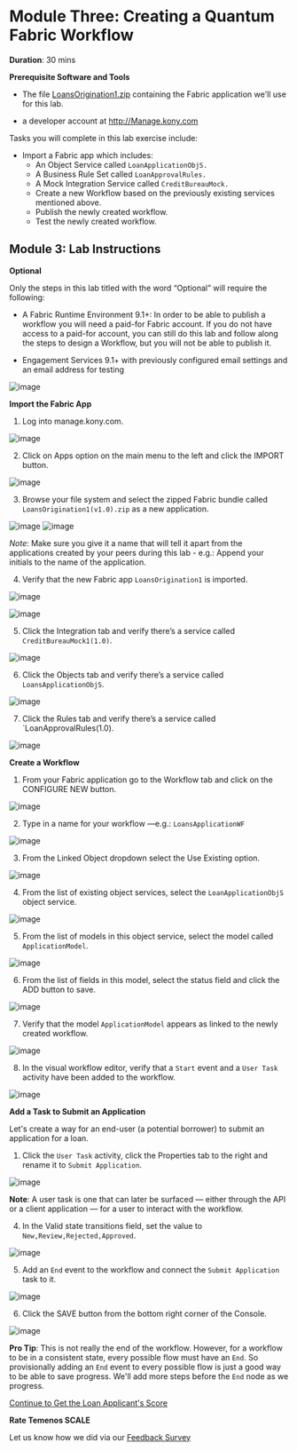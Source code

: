 # Module Three: Creating a Quantum Fabric Workflow
**Duration**: 30 mins

**Prerequisite Software and Tools**

- The file [LoansOrigination1.zip](https://community.kony.com/downloads) containing the Fabric application we'll use for this lab.

- a developer account at http://Manage.kony.com

Tasks you will complete in this lab exercise include:

- Import a Fabric app which includes:
    - An Object Service called `LoanApplicationObjS.`
    - A Business Rule Set called `LoanApprovalRules.`
    - A Mock Integration Service called `CreditBureauMock.`
    - Create a new Workflow based on the previously existing services mentioned above.
    - Publish the newly created workflow.
    - Test the newly created workflow.

## Module 3: Lab Instructions

**Optional**

Only the steps in this lab titled with the word “Optional” will require the following:

- A Fabric Runtime Environment 9.1+: In order to be able to publish a workflow you will need a paid-for Fabric account. If you do not have access to a paid-for account, you can still do this lab and follow along the steps to design a Workflow, but you will not be able to publish it.

- Engagement Services 9.1+ with previously configured email settings and an email address for testing

![image](https://github.com/temenos/SCALE2020/blob/main/An%20Introduction%20to%20Quantum%20Fabric%20Capabilities%20and%20Microservice%20Integration/assets/57.EngagementServices.png)

**Import the Fabric App**

1. Log into manage.kony.com.

![image](https://github.com/temenos/SCALE2020/blob/main/An%20Introduction%20to%20Quantum%20Fabric%20Capabilities%20and%20Microservice%20Integration/assets/58.QuantumApps.png)

2. Click on Apps option on the main menu to the left and click the IMPORT button.

![image](https://github.com/temenos/SCALE2020/blob/main/An%20Introduction%20to%20Quantum%20Fabric%20Capabilities%20and%20Microservice%20Integration/assets/59.FabricApps.png)

3. Browse your file system and select the zipped Fabric bundle called `LoansOrigination1(v1.0).zip` as a new application.

![image](https://github.com/temenos/SCALE2020/blob/main/An%20Introduction%20to%20Quantum%20Fabric%20Capabilities%20and%20Microservice%20Integration/assets/60.LoansOrigination1.png)
![image](https://github.com/temenos/SCALE2020/blob/main/An%20Introduction%20to%20Quantum%20Fabric%20Capabilities%20and%20Microservice%20Integration/assets/61.LoansOrigination2.png)

*Note*: Make sure you give it a name that will tell it apart from the applications created by your peers during this lab - e.g.: Append your initials to the name of the application.

4. Verify that the new Fabric app `LoansOrigination1` is imported.

![image](https://github.com/temenos/SCALE2020/blob/main/An%20Introduction%20to%20Quantum%20Fabric%20Capabilities%20and%20Microservice%20Integration/assets/62.FabricAppsLoansOrigination.png)

![image](https://github.com/temenos/SCALE2020/blob/main/An%20Introduction%20to%20Quantum%20Fabric%20Capabilities%20and%20Microservice%20Integration/assets/63.FabricAppsLoansOriginationImported.png)

5. Click the Integration tab and verify there’s a service called `CreditBureauMock1(1.0)`.

![image](https://github.com/temenos/SCALE2020/blob/main/An%20Introduction%20to%20Quantum%20Fabric%20Capabilities%20and%20Microservice%20Integration/assets/64.FabricAppsLoansOriginationImportedCreditB.png)

6. Click the Objects tab and verify there’s a service called `LoansApplicationObjS`.

![image](https://github.com/temenos/SCALE2020/blob/main/An%20Introduction%20to%20Quantum%20Fabric%20Capabilities%20and%20Microservice%20Integration/assets/65.FabricAppsLoansApplicationObjS.png)

7. Click the Rules tab and verify there’s a service called `LoanApprovalRules(1.0).

![image](https://github.com/temenos/SCALE2020/blob/main/An%20Introduction%20to%20Quantum%20Fabric%20Capabilities%20and%20Microservice%20Integration/assets/66.FabricAppsRules.png)

**Create a Workflow**

1. From your Fabric application go to the Workflow tab and click on the CONFIGURE NEW button.

![image](https://github.com/temenos/SCALE2020/blob/main/An%20Introduction%20to%20Quantum%20Fabric%20Capabilities%20and%20Microservice%20Integration/assets/67.FabricAppsConfigureNew.png)

2. Type in a name for your workflow —e.g.: `LoansApplicationWF`

![image](https://github.com/temenos/SCALE2020/blob/main/An%20Introduction%20to%20Quantum%20Fabric%20Capabilities%20and%20Microservice%20Integration/assets/68.FabricAppsLoansApplicationWF.png)

3. From the Linked Object dropdown select the Use Existing option. 

![image](https://github.com/temenos/SCALE2020/blob/main/An%20Introduction%20to%20Quantum%20Fabric%20Capabilities%20and%20Microservice%20Integration/assets/69.FabricAppsLinkedObject.png)

4. From the list of existing object services, select the `LoanApplicationObjS` object service.

![image](https://github.com/temenos/SCALE2020/blob/main/An%20Introduction%20to%20Quantum%20Fabric%20Capabilities%20and%20Microservice%20Integration/assets/70.FabricAppsLoanApplicationObjS.png)

5. From the list of models in this object service, select the model called `ApplicationModel`.

![image](https://github.com/temenos/SCALE2020/blob/main/An%20Introduction%20to%20Quantum%20Fabric%20Capabilities%20and%20Microservice%20Integration/assets/71.ApplicationModel.png)

6. From the list of fields in this model, select the status field and click the ADD button to save.

![image](https://github.com/temenos/SCALE2020/blob/main/An%20Introduction%20to%20Quantum%20Fabric%20Capabilities%20and%20Microservice%20Integration/assets/72.ExistingServiceStatus.png)

7. Verify that the model `ApplicationModel` appears as linked to the newly created workflow.

![image](https://github.com/temenos/SCALE2020/blob/main/An%20Introduction%20to%20Quantum%20Fabric%20Capabilities%20and%20Microservice%20Integration/assets/73.ApplicationModel.png)

8. In the visual workflow editor, verify that a `Start` event and a `User Task` activity have been added to the workflow.

![image](https://github.com/temenos/SCALE2020/blob/main/An%20Introduction%20to%20Quantum%20Fabric%20Capabilities%20and%20Microservice%20Integration/assets/74.StartUserTask.png)

**Add a Task to Submit an Application**

Let's create a way for an end-user (a potential borrower) to submit an application for a loan.

1. Click the `User Task` activity, click the Properties tab to the right and rename it to `Submit Application`.

![image](https://github.com/temenos/SCALE2020/blob/main/An%20Introduction%20to%20Quantum%20Fabric%20Capabilities%20and%20Microservice%20Integration/assets/75.TaskSubmitApplication.png)

**Note**: A user task is one that can later be surfaced — either through the API or a client application — for a user to interact with the workflow.

4. In the Valid state transitions field, set the value to `New,Review,Rejected,Approved`.

![image](https://github.com/temenos/SCALE2020/blob/main/An%20Introduction%20to%20Quantum%20Fabric%20Capabilities%20and%20Microservice%20Integration/assets/76.New,Review,Rejected,Approved.png)

5. Add an `End` event to the workflow and connect the `Submit Application` task to it.

![image](https://github.com/temenos/SCALE2020/blob/main/An%20Introduction%20to%20Quantum%20Fabric%20Capabilities%20and%20Microservice%20Integration/assets/77.SubmitApplication.png)

6. Click the SAVE button from the bottom right corner of the Console.

![image](https://github.com/temenos/SCALE2020/blob/main/An%20Introduction%20to%20Quantum%20Fabric%20Capabilities%20and%20Microservice%20Integration/assets/image044.png)

**Pro Tip**: This is not really the end of the workflow. However, for a workflow to be in a consistent state, every possible flow must have an `End`. So provisionally adding an `End` event to every possible flow is just a good way to be able to save progress. We'll add more steps before the `End` node as we progress.

[Continue to Get the Loan Applicant's Score](https://github.com/temenos/SCALE2020/blob/main/An%20Introduction%20to%20Quantum%20Fabric%20Capabilities%20and%20Microservice%20Integration/Module3-CreatingAQuantumFabricWorkflow2.md)

**Rate Temenos SCALE**

Let us know how we did via our [Feedback Survey]()